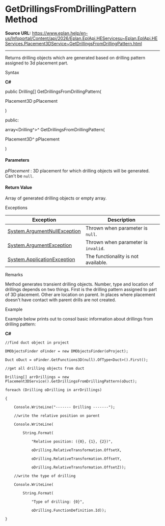 # GetDrillingsFromDrillingPattern Method

**Source URL:** https://www.eplan.help/en-us/Infoportal/Content/api/2026/Eplan.EplApi.HEServicesu~Eplan.EplApi.HEServices.Placement3DService~GetDrillingsFromDrillingPattern.html

---

Returns drilling objects which are generated based on drilling pattern assigned to 3d placement part.

Syntax

**C#**



public Drilling[] GetDrillingsFromDrillingPattern( 

   Placement3D pPlacement

)

public:

array<Drilling^>^ GetDrillingsFromDrillingPattern( 

   Placement3D^ pPlacement

)


#### Parameters

*pPlacement*
:   3D placement for which drilling objects will be generated. Can't be `null`.

#### Return Value

Array of generated drilling objects or empty array.

Exceptions

| Exception | Description |
| --- | --- |
| [System.ArgumentNullException](#) | Thrown when parameter is `null`. |
| [System.ArgumentException](#) | Thrown when parameter is `invalid`. |
| [System.ApplicationException](#) | The functionality is not available. |

Remarks

Method generates transient drilling objects. Number, type and location of drillings depends on two things. First is the drilling pattern assigned to part of 3D placement. Other are location on parent. In places where placement doesn't have contact with parent drills are not created.

Example

Example below prints out to consol basic information about drillings from drilling pattern:

**C#**

```
//find duct object in project

DMObjectsFinder oFinder = new DMObjectsFinder(oProject);

Duct oDuct = oFinder.GetFunctions3D(null).OfType<Duct>().First();

//get all drilling objects from duct

Drilling[] arrDrillings = new Placement3DService().GetDrillingsFromDrillingPattern(oDuct);

foreach (Drilling oDrilling in arrDrillings)

{

    Console.WriteLine("------- Drilling -------");

    //write the relative position on parent

    Console.WriteLine(

        String.Format(

            "Relative position: ({0}, {1}, {2})",

            oDrilling.RelativeTransformation.OffsetX,

            oDrilling.RelativeTransformation.OffsetY,

            oDrilling.RelativeTransformation.OffsetZ));

    //write the type of drilling

    Console.WriteLine(

        String.Format(

            "Type of drilling: {0}",

            oDrilling.FunctionDefinition.Id));

}

```
